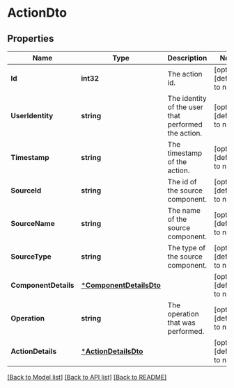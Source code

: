 # ActionDto

## Properties
Name | Type | Description | Notes
------------ | ------------- | ------------- | -------------
**Id** | **int32** | The action id. | [optional] [default to null]
**UserIdentity** | **string** | The identity of the user that performed the action. | [optional] [default to null]
**Timestamp** | **string** | The timestamp of the action. | [optional] [default to null]
**SourceId** | **string** | The id of the source component. | [optional] [default to null]
**SourceName** | **string** | The name of the source component. | [optional] [default to null]
**SourceType** | **string** | The type of the source component. | [optional] [default to null]
**ComponentDetails** | [***ComponentDetailsDto**](ComponentDetailsDTO.md) |  | [optional] [default to null]
**Operation** | **string** | The operation that was performed. | [optional] [default to null]
**ActionDetails** | [***ActionDetailsDto**](ActionDetailsDTO.md) |  | [optional] [default to null]

[[Back to Model list]](../README.md#documentation-for-models) [[Back to API list]](../README.md#documentation-for-api-endpoints) [[Back to README]](../README.md)

